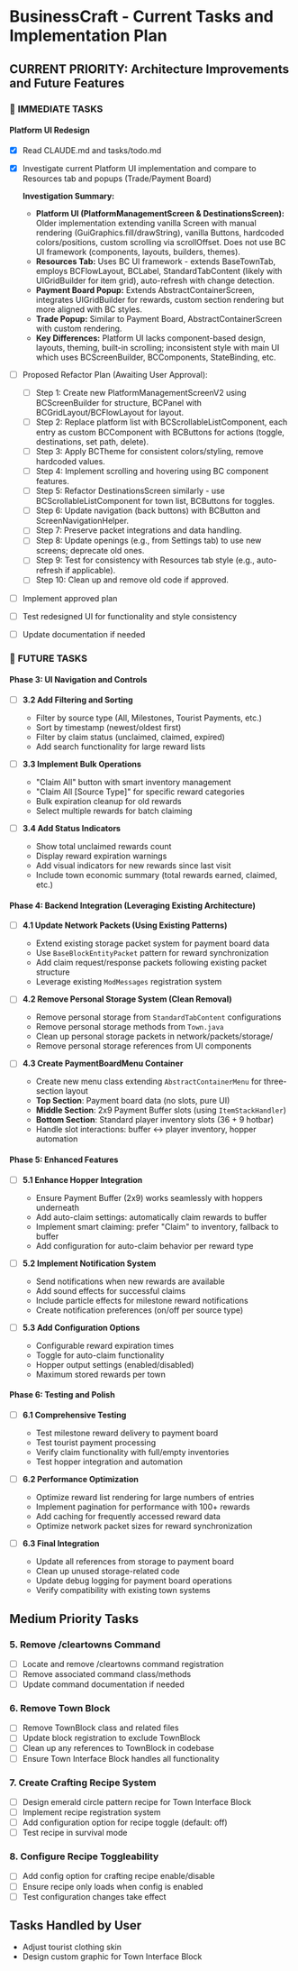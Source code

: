 # BusinessCraft - Current Tasks and Implementation Plan

## CURRENT PRIORITY: Architecture Improvements and Future Features

### 🎯 **IMMEDIATE TASKS**

#### Platform UI Redesign
- [x] Read CLAUDE.md and tasks/todo.md
- [x] Investigate current Platform UI implementation and compare to Resources tab and popups (Trade/Payment Board)

  **Investigation Summary:**
  - **Platform UI (PlatformManagementScreen & DestinationsScreen):** Older implementation extending vanilla Screen with manual rendering (GuiGraphics.fill/drawString), vanilla Buttons, hardcoded colors/positions, custom scrolling via scrollOffset. Does not use BC UI framework (components, layouts, builders, themes).
  - **Resources Tab:** Uses BC UI framework - extends BaseTownTab, employs BCFlowLayout, BCLabel, StandardTabContent (likely with UIGridBuilder for item grid), auto-refresh with change detection.
  - **Payment Board Popup:** Extends AbstractContainerScreen, integrates UIGridBuilder for rewards, custom section rendering but more aligned with BC styles.
  - **Trade Popup:** Similar to Payment Board, AbstractContainerScreen with custom rendering.
  - **Key Differences:** Platform UI lacks component-based design, layouts, theming, built-in scrolling; inconsistent style with main UI which uses BCScreenBuilder, BCComponents, StateBinding, etc.

- [ ] Proposed Refactor Plan (Awaiting User Approval):
  - [ ] Step 1: Create new PlatformManagementScreenV2 using BCScreenBuilder for structure, BCPanel with BCGridLayout/BCFlowLayout for layout.
  - [ ] Step 2: Replace platform list with BCScrollableListComponent, each entry as custom BCComponent with BCButtons for actions (toggle, destinations, set path, delete).
  - [ ] Step 3: Apply BCTheme for consistent colors/styling, remove hardcoded values.
  - [ ] Step 4: Implement scrolling and hovering using BC component features.
  - [ ] Step 5: Refactor DestinationsScreen similarly - use BCScrollableListComponent for town list, BCButtons for toggles.
  - [ ] Step 6: Update navigation (back buttons) with BCButton and ScreenNavigationHelper.
  - [ ] Step 7: Preserve packet integrations and data handling.
  - [ ] Step 8: Update openings (e.g., from Settings tab) to use new screens; deprecate old ones.
  - [ ] Step 9: Test for consistency with Resources tab style (e.g., auto-refresh if applicable).
  - [ ] Step 10: Clean up and remove old code if approved.

- [ ] Implement approved plan
- [ ] Test redesigned UI for functionality and style consistency
- [ ] Update documentation if needed

### 🎯 **FUTURE TASKS**


#### **Phase 3: UI Navigation and Controls**
- [ ] **3.2 Add Filtering and Sorting**
  - Filter by source type (All, Milestones, Tourist Payments, etc.)
  - Sort by timestamp (newest/oldest first)
  - Filter by claim status (unclaimed, claimed, expired)
  - Add search functionality for large reward lists

- [ ] **3.3 Implement Bulk Operations**
  - "Claim All" button with smart inventory management
  - "Claim All [Source Type]" for specific reward categories
  - Bulk expiration cleanup for old rewards
  - Select multiple rewards for batch claiming

- [ ] **3.4 Add Status Indicators**
  - Show total unclaimed rewards count
  - Display reward expiration warnings
  - Add visual indicators for new rewards since last visit
  - Include town economic summary (total rewards earned, claimed, etc.)

#### **Phase 4: Backend Integration (Leveraging Existing Architecture)**
- [ ] **4.1 Update Network Packets (Using Existing Patterns)**
  - Extend existing storage packet system for payment board data
  - Use `BaseBlockEntityPacket` pattern for reward synchronization
  - Add claim request/response packets following existing packet structure
  - Leverage existing `ModMessages` registration system

- [ ] **4.2 Remove Personal Storage System (Clean Removal)**
  - Remove personal storage from `StandardTabContent` configurations
  - Remove personal storage methods from `Town.java`
  - Clean up personal storage packets in network/packets/storage/
  - Remove personal storage references from UI components

- [ ] **4.3 Create PaymentBoardMenu Container**
  - Create new menu class extending `AbstractContainerMenu` for three-section layout
  - **Top Section**: Payment board data (no slots, pure UI)
  - **Middle Section**: 2x9 Payment Buffer slots (using `ItemStackHandler`)
  - **Bottom Section**: Standard player inventory slots (36 + 9 hotbar)
  - Handle slot interactions: buffer ↔ player inventory, hopper automation

#### **Phase 5: Enhanced Features**
- [ ] **5.1 Enhance Hopper Integration**
  - Ensure Payment Buffer (2x9) works seamlessly with hoppers underneath
  - Add auto-claim settings: automatically claim rewards to buffer
  - Implement smart claiming: prefer "Claim" to inventory, fallback to buffer
  - Add configuration for auto-claim behavior per reward type

- [ ] **5.2 Implement Notification System**
  - Send notifications when new rewards are available
  - Add sound effects for successful claims
  - Include particle effects for milestone reward notifications
  - Create notification preferences (on/off per source type)

- [ ] **5.3 Add Configuration Options**
  - Configurable reward expiration times
  - Toggle for auto-claim functionality
  - Hopper output settings (enabled/disabled)
  - Maximum stored rewards per town

#### **Phase 6: Testing and Polish**
- [ ] **6.1 Comprehensive Testing**
  - Test milestone reward delivery to payment board
  - Test tourist payment processing
  - Verify claim functionality with full/empty inventories
  - Test hopper integration and automation

- [ ] **6.2 Performance Optimization**
  - Optimize reward list rendering for large numbers of entries
  - Implement pagination for performance with 100+ rewards
  - Add caching for frequently accessed reward data
  - Optimize network packet sizes for reward synchronization

- [ ] **6.3 Final Integration**
  - Update all references from storage to payment board
  - Clean up unused storage-related code
  - Update debug logging for payment board operations
  - Verify compatibility with existing town systems

## Medium Priority Tasks

### 5. Remove /cleartowns Command
- [ ] Locate and remove /cleartowns command registration
- [ ] Remove associated command class/methods
- [ ] Update command documentation if needed

### 6. Remove Town Block
- [ ] Remove TownBlock class and related files
- [ ] Update block registration to exclude TownBlock
- [ ] Clean up any references to TownBlock in codebase
- [ ] Ensure Town Interface Block handles all functionality

### 7. Create Crafting Recipe System
- [ ] Design emerald circle pattern recipe for Town Interface Block
- [ ] Implement recipe registration system
- [ ] Add configuration option for recipe toggle (default: off)
- [ ] Test recipe in survival mode

### 8. Configure Recipe Toggleability
- [ ] Add config option for crafting recipe enable/disable
- [ ] Ensure recipe only loads when config is enabled
- [ ] Test configuration changes take effect

## Tasks Handled by User
- Adjust tourist clothing skin
- Design custom graphic for Town Interface Block